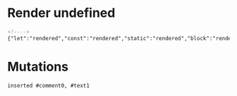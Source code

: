 # Render undefined
```html
<!---->
{"let":"rendered","const":"rendered","static":"rendered","block":"rendered"}
```

# Mutations
```
inserted #comment0, #text1
```